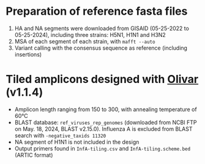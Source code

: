 # Preparation of reference fasta files
1. HA and NA segments were downloaded from GISAID (05-25-2022 to 05-25-2024), including three strains: H5N1, H1N1 and H3N2
2. MSA of each segment of each strain, with `mafft --auto`
3. Variant calling with the consensus sequence as reference (including insertions)

# Tiled amplicons designed with [Olivar](https://github.com/treangenlab/Olivar) (v1.1.4)
 - Amplicon length ranging from 150 to 300, with annealing temperature of 60&deg;C
 - BLAST database: `ref_viruses_rep_genomes` (downloaded from NCBI FTP on May. 18, 2024, BLAST v2.15.0). Influenza A is excluded from BLAST search with `-negative_taxids 11320`
 - NA segment of H1N1 is not included in the design
 - Output primers found in `InfA-tiling.csv` and `InfA-tiling.scheme.bed` (ARTIC format)